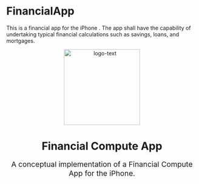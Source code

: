# FinancialApp
This is a financial app for the iPhone . The app shall have the capability of undertaking typical financial calculations such as savings, loans, and mortgages. 


<p align="center">
    <img style="display:block;text-align:center" src="./docs/logos/UC-logo.png" alt="logo-text" width="200" />
    <h1 align="center">Financial Compute  App</h1>
    <p align="center" style="font-size: 1.2rem;">A conceptual implementation of a Financial Compute  App for the iPhone.</p>
</p>
